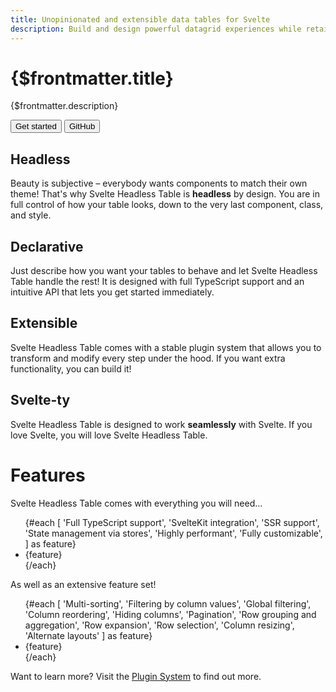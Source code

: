 ```yaml
---
title: Unopinionated and extensible data tables for Svelte
description: Build and design powerful datagrid experiences while retaining 100% control over styles and markup.
---
```


<div class="max-w-5xl p-4 mx-auto">

# {$frontmatter.title}

{$frontmatter.description}

<div class="flex justify-center gap-4">
  <Button size="lg" href="/docs">Get started</Button>
  <Button size="lg" variant="unfilled" href="https://github.com/bryanmylee/svelte-headless-table">
    GitHub
  </Button>
</div>

## Headless

Beauty is subjective – everybody wants components to match their own theme! That's why Svelte Headless Table is **headless** by design. You are in full control of how your table looks, down to the very last component, class, and style.

## Declarative

Just describe how you want your tables to behave and let Svelte Headless Table handle the rest! It is designed with full TypeScript support and an intuitive API that lets you get started immediately.

## Extensible

Svelte Headless Table comes with a stable plugin system that allows you to transform and modify every step under the hood. If you want extra functionality, you can build it!

## Svelte-ty

Svelte Headless Table is designed to work **seamlessly** with Svelte. If you love Svelte, you will love Svelte Headless Table.

</div>

<div class="max-w-5xl p-4 mx-auto mt-10">

# Features

Svelte Headless Table comes with everything you will need...

<script>
  import CheckIcon from '~icons/ic/round-check-circle-outline'
</script>

<ul class="grid text-sm md:text-base grid-cols-2 gap-2 p-0 lg:grid-cols-3">
  {#each [
    'Full TypeScript support', 'SvelteKit integration', 'SSR support',
    'State management via stores', 'Highly performant', 'Fully customizable',
  ] as feature}
    <li class="flex gap-2 items-center m-0 list-none">
      <CheckIcon class="text-green-400 wh-7 min-wh-7"/> {feature}
    </li>
  {/each}
</ul>

As well as an extensive feature set!

<ul class="grid text-sm md:text-base grid-cols-2 gap-2 p-0 lg:grid-cols-3">
  {#each [
    'Multi-sorting', 'Filtering by column values', 'Global filtering',
    'Column reordering', 'Hiding columns', 'Pagination',
    'Row grouping and aggregation', 'Row expansion',
    'Row selection', 'Column resizing', 'Alternate layouts'
  ] as feature}
    <li class="flex gap-2 items-center m-0 list-none">
      <CheckIcon class="text-green-400 wh-7 min-wh-7"/> {feature}
    </li>
  {/each}
</ul>

Want to learn more? Visit the [Plugin System](./docs/plugins/overview.md) to find out more.

</div>

<div class="mt-40" />
